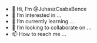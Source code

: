 - 👋 Hi, I’m @JuhaszCsabaBence
- 👀 I’m interested in ...
- 🌱 I’m currently learning ...
- 💞️ I’m looking to collaborate on ...
- 📫 How to reach me ...

<!---
JuhaszCsabaBence/JuhaszCsabaBence is a ✨ special ✨ repository because its `README.md` (this file) appears on your GitHub profile.
You can click the Preview link to take a look at your changes.
--->

